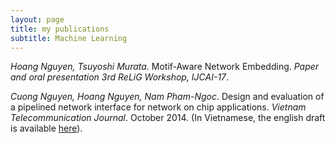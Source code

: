 ```yaml
---
layout: page
title: my publications
subtitle: Machine Learning
---
```


<i class="fa fa-file-text"></i> *Hoang Nguyen, Tsuyoshi Murata*. Motif-Aware Network Embedding. _Paper and oral presentation 3rd ReLiG Workshop, IJCAI-17_.

<i class="fa fa-file-text"></i> *Cuong Nguyen, Hoang Nguyen, Nam Pham-Ngoc*. Design and evaluation of a pipelined network interface for network on chip applications. _Vietnam Telecommunication Journal_. October 2014. (In Vietnamese, the english draft is available [here](https://www.dropbox.com/s/qzftx8ee98ibkiu/atc14_en.pdf?dl=0)).
